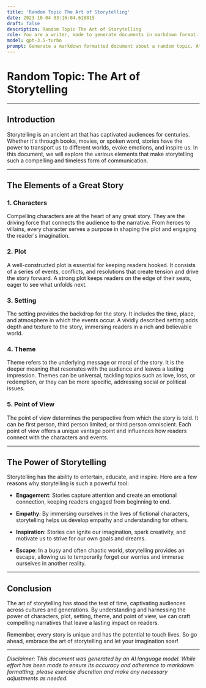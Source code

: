 ```yaml
---
title: 'Random Topic The Art of Storytelling'
date: 2023-10-04 03:16:04.618815
draft: false
description: Random Topic The Art of Storytelling
role: You are a writer, made to generate documents in markdown format. It is very important that all of the documents you generate are in valid markdown format.
model: gpt-3.5-turbo
prompt: Generate a markdown formatted document about a random topic. At the bottom, include a disclaimer explaining that the document was generated by you. The first line of the document should be the title. Make sure that the entire document is in proper markdown format, using a mix of various tags to make the document visually appealing.
---
```


# Random Topic: The Art of Storytelling

---

## Introduction

Storytelling is an ancient art that has captivated audiences for centuries. Whether it's through books, movies, or spoken word, stories have the power to transport us to different worlds, evoke emotions, and inspire us. In this document, we will explore the various elements that make storytelling such a compelling and timeless form of communication.

---

## The Elements of a Great Story

### 1. Characters

Compelling characters are at the heart of any great story. They are the driving force that connects the audience to the narrative. From heroes to villains, every character serves a purpose in shaping the plot and engaging the reader's imagination.

### 2. Plot

A well-constructed plot is essential for keeping readers hooked. It consists of a series of events, conflicts, and resolutions that create tension and drive the story forward. A strong plot keeps readers on the edge of their seats, eager to see what unfolds next.

### 3. Setting

The setting provides the backdrop for the story. It includes the time, place, and atmosphere in which the events occur. A vividly described setting adds depth and texture to the story, immersing readers in a rich and believable world.

### 4. Theme

Theme refers to the underlying message or moral of the story. It is the deeper meaning that resonates with the audience and leaves a lasting impression. Themes can be universal, tackling topics such as love, loss, or redemption, or they can be more specific, addressing social or political issues.

### 5. Point of View

The point of view determines the perspective from which the story is told. It can be first person, third person limited, or third person omniscient. Each point of view offers a unique vantage point and influences how readers connect with the characters and events.

---

## The Power of Storytelling

Storytelling has the ability to entertain, educate, and inspire. Here are a few reasons why storytelling is such a powerful tool:

- **Engagement**: Stories capture attention and create an emotional connection, keeping readers engaged from beginning to end.

- **Empathy**: By immersing ourselves in the lives of fictional characters, storytelling helps us develop empathy and understanding for others.

- **Inspiration**: Stories can ignite our imagination, spark creativity, and motivate us to strive for our own goals and dreams.

- **Escape**: In a busy and often chaotic world, storytelling provides an escape, allowing us to temporarily forget our worries and immerse ourselves in another reality.

---

## Conclusion

The art of storytelling has stood the test of time, captivating audiences across cultures and generations. By understanding and harnessing the power of characters, plot, setting, theme, and point of view, we can craft compelling narratives that leave a lasting impact on readers.

Remember, every story is unique and has the potential to touch lives. So go ahead, embrace the art of storytelling and let your imagination soar!

---

*Disclaimer: This document was generated by an AI language model. While effort has been made to ensure its accuracy and adherence to markdown formatting, please exercise discretion and make any necessary adjustments as needed.*